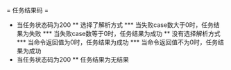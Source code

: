 = 任务结果码 =
* 当任务状态码为200
** 选择了解析方式
*** 当失败case数大于0时，任务结果为失败
*** 当失败case数等于0时，任务结果为成功
** 没有选择解析方式
*** 当命令返回值为0时，任务结果为成功
*** 当命令返回值不为0时，任务结果为成功
* 当任务状态码为200
** 任务结果为无结果
